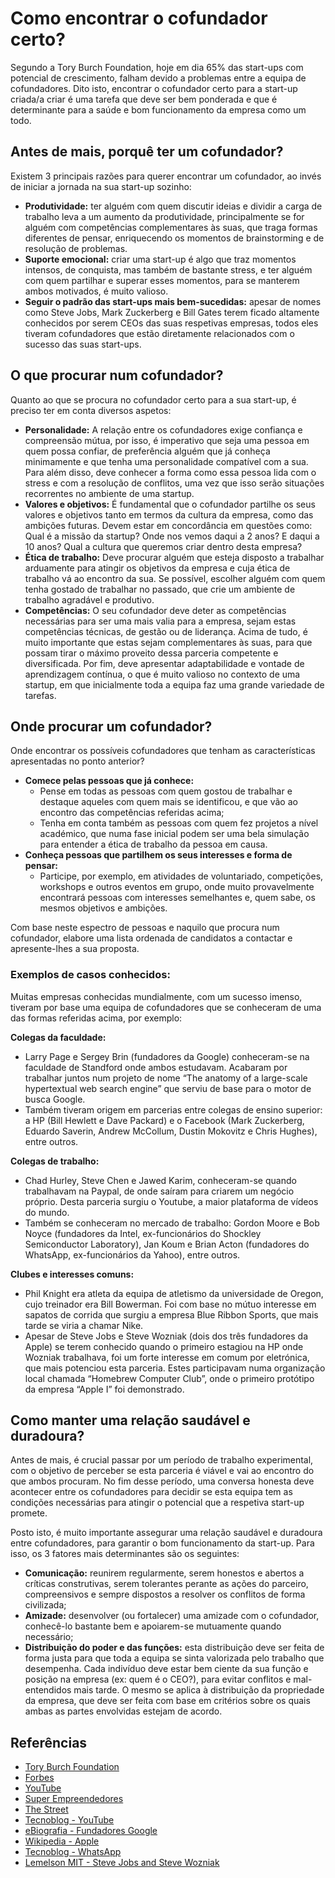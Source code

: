 # Como encontrar o cofundador certo?

Segundo a Tory Burch Foundation, hoje em dia 65% das start-ups com potencial de crescimento, falham devido a problemas entre a equipa de cofundadores. Dito isto, encontrar o cofundador certo para a start-up criada/a criar é uma tarefa que deve ser bem ponderada e que é determinante para a saúde e bom funcionamento da empresa como um todo.

## Antes de mais, porquê ter um cofundador?

Existem 3 principais razões para querer encontrar um cofundador, ao invés de iniciar a jornada na sua start-up sozinho:

- **Produtividade:** ter alguém com quem discutir ideias e dividir a carga de trabalho leva a um aumento da produtividade, principalmente se for alguém com competências complementares às suas, que traga formas diferentes de pensar, enriquecendo os momentos de brainstorming e de resolução de problemas.
- **Suporte emocional:** criar uma start-up é algo que traz momentos intensos, de conquista, mas também de bastante stress, e ter alguém com quem partilhar e superar esses momentos, para se manterem ambos motivados, é muito valioso.
- **Seguir o padrão das start-ups mais bem-sucedidas:** apesar de nomes como Steve Jobs, Mark Zuckerberg e Bill Gates terem ficado altamente conhecidos por serem CEOs das suas respetivas empresas, todos eles tiveram cofundadores que estão diretamente relacionados com o sucesso das suas start-ups.

## O que procurar num cofundador?

Quanto ao que se procura no cofundador certo para a sua start-up, é preciso ter em conta diversos aspetos:

- **Personalidade:** A relação entre os cofundadores exige confiança e compreensão mútua, por isso, é imperativo que seja uma pessoa em quem possa confiar, de preferência alguém que já conheça minimamente e que tenha uma personalidade compatível com a sua. Para além disso, deve conhecer a forma como essa pessoa lida com o stress e com a resolução de conflitos, uma vez que isso serão situações recorrentes no ambiente de uma startup.
- **Valores e objetivos:** É fundamental que o cofundador partilhe os seus valores e objetivos tanto em termos da cultura da empresa, como das ambições futuras. Devem estar em concordância em questões como: Qual é a missão da startup? Onde nos vemos daqui a 2 anos? E daqui a 10 anos? Qual a cultura que queremos criar dentro desta empresa?
- **Ética de trabalho:** Deve procurar alguém que esteja disposto a trabalhar arduamente para atingir os objetivos da empresa e cuja ética de trabalho vá ao encontro da sua. Se possível, escolher alguém com quem tenha gostado de trabalhar no passado, que crie um ambiente de trabalho agradável e produtivo.
- **Competências:** O seu cofundador deve deter as competências necessárias para ser uma mais valia para a empresa, sejam estas competências técnicas, de gestão ou de liderança. Acima de tudo, é muito importante que estas sejam complementares às suas, para que possam tirar o máximo proveito dessa parceria competente e diversificada. Por fim, deve apresentar adaptabilidade e vontade de aprendizagem contínua, o que é muito valioso no contexto de uma startup, em que inicialmente toda a equipa faz uma grande variedade de tarefas.

## Onde procurar um cofundador?

Onde encontrar os possíveis cofundadores que tenham as características apresentadas no ponto anterior?

- **Comece pelas pessoas que já conhece:**
  - Pense em todas as pessoas com quem gostou de trabalhar e destaque aqueles com quem mais se identificou, e que vão ao encontro das competências referidas acima;
  - Tenha em conta também as pessoas com quem fez projetos a nível académico, que numa fase inicial podem ser uma bela simulação para entender a ética de trabalho da pessoa em causa.
- **Conheça pessoas que partilhem os seus interesses e forma de pensar:**
  - Participe, por exemplo, em atividades de voluntariado, competições, workshops e outros eventos em grupo, onde muito provavelmente encontrará pessoas com interesses semelhantes e, quem sabe, os mesmos objetivos e ambições.

Com base neste espectro de pessoas e naquilo que procura num cofundador, elabore uma lista ordenada de candidatos a contactar e apresente-lhes a sua proposta.

### Exemplos de casos conhecidos:

Muitas empresas conhecidas mundialmente, com um sucesso imenso, tiveram por base uma equipa de cofundadores que se conheceram de uma das formas referidas acima, por exemplo:

**Colegas da faculdade:**
  - Larry Page e Sergey Brin (fundadores da Google) conheceram-se na faculdade de Standford onde ambos estudavam. Acabaram por trabalhar juntos num projeto de nome “The anatomy of a large-scale hypertextual web search engine” que serviu de base para o motor de busca Google. 
  - Também tiveram origem em parcerias entre colegas de ensino superior: a HP (Bill Hewlett e Dave Packard) e o Facebook (Mark Zuckerberg, Eduardo Saverin, Andrew McCollum, Dustin Mokovitz e Chris Hughes), entre outros.

**Colegas de trabalho:**
  - Chad Hurley, Steve Chen e Jawed Karim, conheceram-se quando trabalhavam na Paypal, de onde saíram para criarem um negócio próprio. Desta parceria surgiu o Youtube, a maior plataforma de vídeos do mundo.
  - Também se conheceram no mercado de trabalho: Gordon Moore e Bob Noyce (fundadores da Intel, ex-funcionários do Shockley Semiconductor Laboratory), Jan Koum e Brian Acton (fundadores do WhatsApp, ex-funcionários da Yahoo), entre outros.

**Clubes e interesses comuns:**
  - Phil Knight era atleta da equipa de atletismo da universidade de Oregon, cujo treinador era Bill Bowerman. Foi com base no mútuo interesse em sapatos de corrida que surgiu a empresa Blue Ribbon Sports, que mais tarde se viria a chamar Nike.
  - Apesar de Steve Jobs e Steve Wozniak (dois dos três fundadores da Apple) se terem conhecido quando o primeiro estagiou na HP onde Wozniak trabalhava, foi um forte interesse em comum por eletrónica, que mais potenciou esta parceria. Estes participavam numa organização local chamada “Homebrew Computer Club”, onde o primeiro protótipo da empresa “Apple I” foi demonstrado.

## Como manter uma relação saudável e duradoura?

Antes de mais, é crucial passar por um período de trabalho experimental, com o objetivo de perceber se esta parceria é viável e vai ao encontro do que ambos procuram. No fim desse período, uma conversa honesta deve acontecer entre os cofundadores para decidir se esta equipa tem as condições necessárias para atingir o potencial que a respetiva start-up promete.

Posto isto, é muito importante assegurar uma relação saudável e duradoura entre cofundadores, para garantir o bom funcionamento da start-up. Para isso, os 3 fatores mais determinantes são os seguintes:

- **Comunicação:** reunirem regularmente, serem honestos e abertos a críticas construtivas, serem tolerantes perante as ações do parceiro, compreensivos e sempre dispostos a resolver os conflitos de forma civilizada;
- **Amizade:** desenvolver (ou fortalecer) uma amizade com o cofundador, conhecê-lo bastante bem e apoiarem-se mutuamente quando necessário;
- **Distribuição do poder e das funções:** esta distribuição deve ser feita de forma justa para que toda a equipa se sinta valorizada pelo trabalho que desempenha. Cada indivíduo deve estar bem ciente da sua função e posição na empresa (ex: quem é o CEO?), para evitar conflitos e mal-entendidos mais tarde. O mesmo se aplica à distribuição da propriedade da empresa, que deve ser feita com base em critérios sobre os quais ambas as partes envolvidas estejam de acordo.

## Referências

- [Tory Burch Foundation](https://www.toryburchfoundation.org/resources/build-my-team/how-to-find-co-founder-relationships/)
- [Forbes](https://www.forbes.com/sites/theyec/2022/09/07/nine-tips-for-achieving-and-maintaining-a-healthy-co-founder-relationship/?sh=4732097e275f)
- [YouTube](https://www.youtube.com/watch?v=prKi3-rUPHc)
- [Super Empreendedores](https://superempreendedores.com/startups/10-co-fundadores-de-sucesso/)
- [The Street](https://www.thestreet.com/lifestyle/history-of-nike-15057083)
- [Tecnoblog - YouTube](https://tecnoblog.net/responde/quem-criou-o-youtube/)
- [eBiografia - Fundadores Google](https://www.ebiografia.com/fundadores_google/)
- [Wikipedia - Apple](https://pt.wikipedia.org/wiki/Apple)
- [Tecnoblog - WhatsApp](https://tecnoblog.net/responde/whatsapp-historia-principais-recursos-e-como-funciona-o-mensageiro/#:~:text=Jan%20Koum%20e%20Brian%20Acton,surgiu%20ao%20comprar%20um%20iPhone)
- [Lemelson MIT - Steve Jobs and Steve Wozniak](https://lemelson.mit.edu/resources/steve-jobs-and-steve-wozniak)
